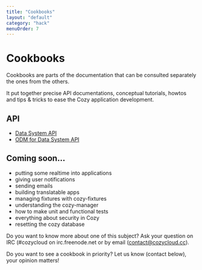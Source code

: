 ```yaml
---
title: "Cookbooks"
layout: "default"
category: "hack"
menuOrder: 7
---
```


# Cookbooks

Cookbooks are parts of the documentation that can be consulted separately the ones from the others.

It put together precise API documentations, conceptual tutorials, howtos and tips & tricks to ease the Cozy application development.


## API
* [Data System API](/hack/cookbooks/data-system.html)
* [ODM for Data System API](/hack/cookbooks/data-system-odm.html)

## Coming soon...

* putting some realtime into applications
* giving user notifications
* sending emails
* building translatable apps
* managing fixtures with cozy-fixtures
* understanding the cozy-manager
* how to make unit and functional tests
* everything about security in Cozy
* resetting the cozy database

Do you want to know more about one of this subject? Ask your question on IRC (#cozycloud on irc.freenode.net or by email (contact@cozycloud.cc).

Do you want to see a cookbook in priority? Let us know (contact below), your opinion matters!